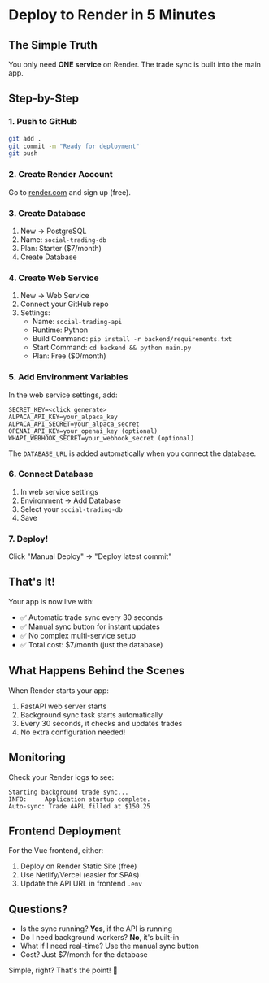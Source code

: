 # Deploy to Render in 5 Minutes

## The Simple Truth

You only need **ONE service** on Render. The trade sync is built into the main app.

## Step-by-Step

### 1. Push to GitHub

```bash
git add .
git commit -m "Ready for deployment"
git push
```

### 2. Create Render Account

Go to [render.com](https://render.com) and sign up (free).

### 3. Create Database

1. New → PostgreSQL
2. Name: `social-trading-db`
3. Plan: Starter ($7/month)
4. Create Database

### 4. Create Web Service

1. New → Web Service
2. Connect your GitHub repo
3. Settings:
   - Name: `social-trading-api`
   - Runtime: Python
   - Build Command: `pip install -r backend/requirements.txt`
   - Start Command: `cd backend && python main.py`
   - Plan: Free ($0/month)

### 5. Add Environment Variables

In the web service settings, add:

```
SECRET_KEY=<click generate>
ALPACA_API_KEY=your_alpaca_key
ALPACA_API_SECRET=your_alpaca_secret
OPENAI_API_KEY=your_openai_key (optional)
WHAPI_WEBHOOK_SECRET=your_webhook_secret (optional)
```

The `DATABASE_URL` is added automatically when you connect the database.

### 6. Connect Database

1. In web service settings
2. Environment → Add Database
3. Select your `social-trading-db`
4. Save

### 7. Deploy!

Click "Manual Deploy" → "Deploy latest commit"

## That's It! 

Your app is now live with:
- ✅ Automatic trade sync every 30 seconds
- ✅ Manual sync button for instant updates
- ✅ No complex multi-service setup
- ✅ Total cost: $7/month (just the database)

## What Happens Behind the Scenes

When Render starts your app:
1. FastAPI web server starts
2. Background sync task starts automatically
3. Every 30 seconds, it checks and updates trades
4. No extra configuration needed!

## Monitoring

Check your Render logs to see:
```
Starting background trade sync...
INFO:     Application startup complete.
Auto-sync: Trade AAPL filled at $150.25
```

## Frontend Deployment

For the Vue frontend, either:
1. Deploy on Render Static Site (free)
2. Use Netlify/Vercel (easier for SPAs)
3. Update the API URL in frontend `.env`

## Questions?

- Is the sync running? **Yes**, if the API is running
- Do I need background workers? **No**, it's built-in
- What if I need real-time? Use the manual sync button
- Cost? Just $7/month for the database

Simple, right? That's the point! 🎉 